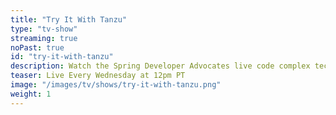```yaml
---
title: "Try It With Tanzu"
type: "tv-show"
streaming: true
noPast: true
id: "try-it-with-tanzu"
description: Watch the Spring Developer Advocates live code complex technical topics each week.
teaser: Live Every Wednesday at 12pm PT
image: "/images/tv/shows/try-it-with-tanzu.png"
weight: 1
---
```

